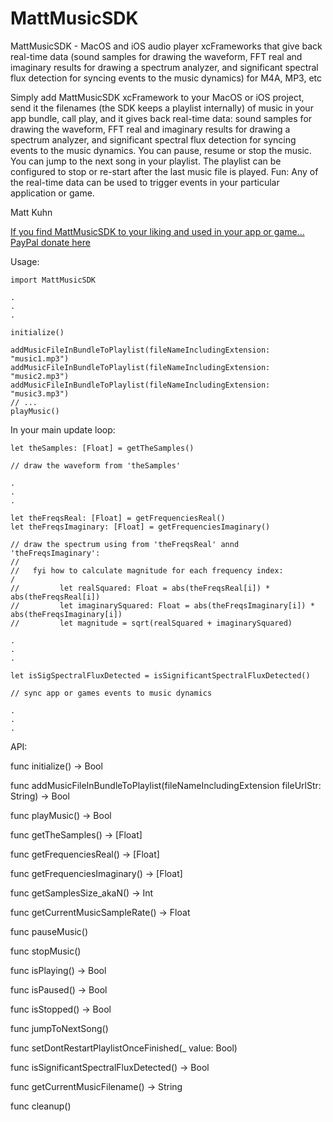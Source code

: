 # MattMusicSDK
MattMusicSDK - MacOS and iOS audio player xcFrameworks that give back real-time data (sound samples for drawing the waveform, FFT real and imaginary results for drawing a spectrum analyzer, and significant spectral flux detection for syncing events to the music dynamics) for M4A, MP3, etc

Simply add MattMusicSDK xcFramework to your MacOS or iOS project, send it the filenames (the SDK keeps a playlist internally) of music in your app bundle, call play, and it gives back real-time data: sound samples for drawing the waveform, FFT real and imaginary results for drawing a spectrum analyzer, and significant spectral flux detection for syncing events to the music dynamics. You can pause, resume or stop the music. You can jump to the next song in your playlist. The playlist can be configured to stop or re-start after the last music file is played. Fun: Any of the real-time data can be used to trigger events in your particular application or game.

Matt Kuhn

[If you find MattMusicSDK to your liking and used in your app or game... PayPal donate here](https://www.paypal.com/donate/?hosted_button_id=H3B7779F7KQMW)


Usage:

    import MattMusicSDK
    
    .
    .
    .

    initialize()
    
    addMusicFileInBundleToPlaylist(fileNameIncludingExtension: "music1.mp3")
    addMusicFileInBundleToPlaylist(fileNameIncludingExtension: "music2.mp3")
    addMusicFileInBundleToPlaylist(fileNameIncludingExtension: "music3.mp3")
    // ...
    playMusic()
    

In your main update loop:

    let theSamples: [Float] = getTheSamples() 
    
    // draw the waveform from 'theSamples'
    
    .
    .
    .
   
    let theFreqsReal: [Float] = getFrequenciesReal()
    let theFreqsImaginary: [Float] = getFrequenciesImaginary()
    
    // draw the spectrum using from 'theFreqsReal' annd 'theFreqsImaginary':
    //
    //   fyi how to calculate magnitude for each frequency index:
    /
    //         let realSquared: Float = abs(theFreqsReal[i]) * abs(theFreqsReal[i])
    //         let imaginarySquared: Float = abs(theFreqsImaginary[i]) * abs(theFreqsImaginary[i])
    //         let magnitude = sqrt(realSquared + imaginarySquared)

    .
    .
    .
    
    let isSigSpectralFluxDetected = isSignificantSpectralFluxDetected()
    
    // sync app or games events to music dynamics
    
    .
    .
    .
  
   

API:

func initialize() -> Bool

func addMusicFileInBundleToPlaylist(fileNameIncludingExtension fileUrlStr: String) -> Bool 

func playMusic() -> Bool

func getTheSamples() -> [Float]

func getFrequenciesReal() -> [Float] 

func getFrequenciesImaginary() -> [Float] 

func getSamplesSize_akaN() -> Int

func getCurrentMusicSampleRate() -> Float

func pauseMusic()

func stopMusic()
 
func isPlaying() -> Bool

func isPaused() -> Bool

func isStopped() -> Bool

func jumpToNextSong() 

func setDontRestartPlaylistOnceFinished(_ value: Bool) 

func isSignificantSpectralFluxDetected() -> Bool 

func getCurrentMusicFilename() -> String

func cleanup()
 
